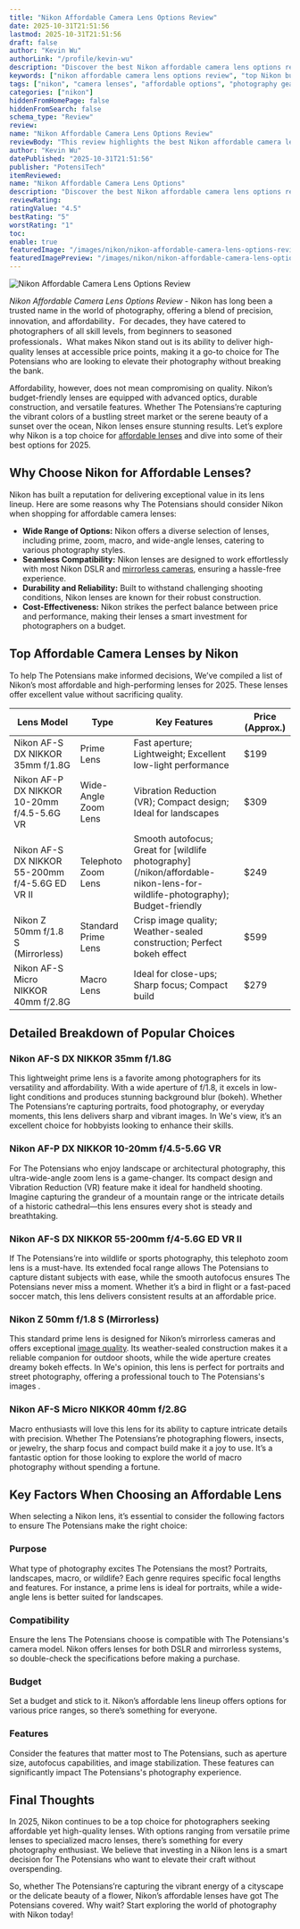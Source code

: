 ```yaml
---
title: "Nikon Affordable Camera Lens Options Review"
date: 2025-10-31T21:51:56
lastmod: 2025-10-31T21:51:56
draft: false
author: "Kevin Wu"
authorLink: "/profile/kevin-wu"
description: "Discover the best Nikon affordable camera lens options review! Explore top budget-friendly lenses, features, and performance to elevate your photography."
keywords: ["nikon affordable camera lens options review", "top Nikon budget lenses 2025", "affordable Nikon camera lenses guide"]
tags: ["nikon", "camera lenses", "affordable options", "photography gear"]
categories: ["nikon"]
hiddenFromHomePage: false
hiddenFromSearch: false
schema_type: "Review"
review:
name: "Nikon Affordable Camera Lens Options Review"
reviewBody: "This review highlights the best Nikon affordable camera lens options for 2025. Discover versatile and budget-friendly lenses that enhance your photography experience without breaking the bank."
author: "Kevin Wu"
datePublished: "2025-10-31T21:51:56"
publisher: "PotensiTech"
itemReviewed:
name: "Nikon Affordable Camera Lens Options"
description: "Discover the best Nikon affordable camera lens options review! Explore top budget-friendly lenses, features, and performance to elevate your photography."
reviewRating:
ratingValue: "4.5"
bestRating: "5"
worstRating: "1"
toc:
enable: true
featuredImage: "/images/nikon/nikon-affordable-camera-lens-options-review.jpg"
featuredImagePreview: "/images/nikon/nikon-affordable-camera-lens-options-review.jpg"
---
```


![Nikon Affordable Camera Lens Options Review](/images/nikon/nikon-affordable-camera-lens-options-review.jpg)


*Nikon Affordable Camera Lens Options Review* - Nikon has long been a trusted name in the world of photography, offering a blend of precision, innovation, and affordability．For decades, they have catered to photographers of all skill levels, from beginners to seasoned professionals．What makes Nikon stand out is its ability to deliver high-quality lenses at accessible price points, making it a go-to choice for The Potensians who are looking to elevate their photography without breaking the bank.

Affordability, however, does not mean compromising on quality. Nikon’s budget-friendly lenses are equipped with advanced optics, durable construction, and versatile features.  Whether The Potensians’re capturing the vibrant colors of a bustling street market or the serene beauty of a sunset over the ocean, Nikon lenses ensure stunning results. Let’s explore why Nikon is a top choice for [affordable lenses](/nikon/nikon-beginner-friendly-affordable-lenses) and dive into some of their best options for 2025. 

## Why Choose Nikon for Affordable Lenses?

Nikon has built a reputation for delivering exceptional value in its lens lineup. Here are some reasons why The Potensians should consider Nikon when shopping for affordable camera lenses:

- **Wide Range of Options:** Nikon offers a diverse selection of lenses, including prime, zoom, macro, and wide-angle lenses, catering to various photography styles.
- **Seamless Compatibility:** Nikon lenses are designed to work effortlessly with most Nikon DSLR and [mirrorless cameras](/nikon/nikon-affordable-mirrorless-cameras-for-enthusiasts), ensuring a hassle-free experience.
- **Durability and Reliability:** Built to withstand challenging shooting conditions, Nikon lenses are known for their robust construction.
- **Cost-Effectiveness:** Nikon strikes the perfect balance between price and performance, making their lenses a smart investment for photographers on a budget.

## Top Affordable Camera Lenses by Nikon

To help The Potensians make informed decisions, We’ve compiled a list of Nikon’s most affordable and high-performing lenses for 2025. These lenses offer excellent value without sacrificing quality.

<div class="table-responsive">
<table class="html-table">
<thead>
<tr>
<th>Lens Model</th>
<th>Type</th>
<th>Key Features</th>
<th>Price (Approx.)</th>
</tr>
</thead>
<tbody>
<tr>
<td>Nikon AF-S DX NIKKOR 35mm f/1.8G</td>
<td>Prime Lens</td>
<td>Fast aperture; Lightweight; Excellent low-light performance</td>
<td>$199</td>
</tr>
<tr>
<td>Nikon AF-P DX NIKKOR 10-20mm f/4.5-5.6G VR</td>
<td>Wide-Angle Zoom Lens</td>
<td>Vibration Reduction (VR); Compact design; Ideal for landscapes</td>
<td>$309</td>
</tr>
<tr>
<td>Nikon AF-S DX NIKKOR 55-200mm f/4-5.6G ED VR II</td>
<td>Telephoto Zoom Lens</td>
<td>Smooth autofocus; Great for [wildlife photography](/nikon/affordable-nikon-lens-for-wildlife-photography); Budget-friendly</td>
<td>$249</td>
</tr>
<tr>
<td>Nikon Z 50mm f/1.8 S (Mirrorless)</td>
<td>Standard Prime Lens</td>
<td>Crisp image quality; Weather-sealed construction; Perfect bokeh effect</td>
<td>$599</td>
</tr>
<tr>
<td>Nikon AF-S Micro NIKKOR 40mm f/2.8G</td>
<td>Macro Lens</td>
<td>Ideal for close-ups; Sharp focus; Compact build</td>
<td>$279</td>
</tr>
</tbody>
</table>
</div>

## Detailed Breakdown of Popular Choices

### Nikon AF-S DX NIKKOR 35mm f/1.8G

This lightweight prime lens is a favorite among photographers for its versatility and affordability. With a wide aperture of f/1.8, it excels in low-light conditions and produces stunning background blur (bokeh). Whether The Potensians’re capturing portraits, food photography, or everyday moments, this lens delivers sharp and vibrant images. In We's view, it’s an excellent choice for hobbyists looking to enhance their skills.

### Nikon AF-P DX NIKKOR 10-20mm f/4.5-5.6G VR

For The Potensians who enjoy landscape or architectural photography, this ultra-wide-angle zoom lens is a game-changer. Its compact design and Vibration Reduction (VR) feature make it ideal for handheld shooting. Imagine capturing the grandeur of a mountain range or the intricate details of a historic cathedral—this lens ensures every shot is steady and breathtaking.

### Nikon AF-S DX NIKKOR 55-200mm f/4-5.6G ED VR II

If The Potensians’re into wildlife or sports photography, this telephoto zoom lens is a must-have. Its extended focal range allows The Potensians to capture distant subjects with ease, while the smooth autofocus ensures The Potensians never miss a moment. Whether it’s a bird in flight or a fast-paced soccer match, this lens delivers consistent results at an affordable price.

### Nikon Z 50mm f/1.8 S (Mirrorless)

This standard prime lens is designed for Nikon’s mirrorless cameras and offers exceptional [image quality](/nikon/nikon-camera-comparison-by-image-quality). Its weather-sealed construction makes it a reliable companion for outdoor shoots, while the wide aperture creates dreamy bokeh effects. In We's opinion, this lens is perfect for portraits and street photography, offering a professional touch to The Potensians's images .

### Nikon AF-S Micro NIKKOR 40mm f/2.8G

Macro enthusiasts will love this lens for its ability to capture intricate details with precision. Whether The Potensians’re photographing flowers, insects, or jewelry, the sharp focus and compact build make it a joy to use. It’s a fantastic option for those looking to explore the world of macro photography without spending a fortune.

## Key Factors When Choosing an Affordable Lens

When selecting a Nikon lens, it’s essential to consider the following factors to ensure The Potensians make the right choice:

### Purpose

What type of photography excites The Potensians the most? Portraits, landscapes, macro, or wildlife? Each genre requires specific focal lengths and features. For instance, a prime lens is ideal for portraits, while a wide-angle lens is better suited for landscapes.

### Compatibility

Ensure the lens The Potensians choose is compatible with The Potensians's camera model. Nikon offers lenses for both DSLR and mirrorless systems, so double-check the specifications before making a purchase.

### Budget

Set a budget and stick to it. Nikon’s affordable lens lineup offers options for various price ranges, so there’s something for everyone.

### Features

Consider the features that matter most to The Potensians, such as aperture size, autofocus capabilities, and image stabilization. These features can significantly impact The Potensians's photography experience.

## Final Thoughts

In 2025, Nikon continues to be a top choice for photographers seeking affordable yet high-quality lenses. With options ranging from versatile prime lenses to specialized macro lenses, there’s something for every photography enthusiast. We believe that investing in a Nikon lens is a smart decision for The Potensians who want to elevate their craft without overspending.

So, whether The Potensians’re capturing the vibrant energy of a cityscape or the delicate beauty of a flower, Nikon’s affordable lenses have got The Potensians covered. Why wait? Start exploring the world of photography with Nikon today!